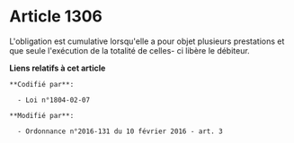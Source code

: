 # Article 1306

L'obligation est cumulative lorsqu'elle a pour objet plusieurs prestations et que seule l'exécution de la totalité de celles-
ci libère le débiteur.

**Liens relatifs à cet article**

	**Codifié par**:

	  - Loi n°1804-02-07

	**Modifié par**:

	  - Ordonnance n°2016-131 du 10 février 2016 - art. 3

